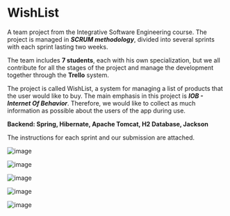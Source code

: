 # WishList
A team project from the Integrative Software Engineering course.
The project is managed in ***SCRUM methodology***, divided into several sprints with each sprint lasting two weeks.

The team includes **7 students**, each with his own specialization, but we all contribute for all the stages of the project and manage the development together through the **Trello** system.

The project is called WishList, a system for managing a list of products that the user would like to buy.
The main emphasis in this project is ***IOB - Internet Of Behavior***. Therefore, we would like to collect as much information as possible about the users of the app during use.

**Backend: Spring, Hibernate, Apache Tomcat, H2 Database, Jackson**

The instructions for each sprint and our submission are attached.

![image](https://user-images.githubusercontent.com/68230416/165538714-77187b73-ea47-4745-ad85-87e1214610c8.png)

![image](https://user-images.githubusercontent.com/68230416/165539056-32c7bec6-bfcb-429b-904d-a615db90c107.png)

![image](https://user-images.githubusercontent.com/68230416/165539102-3b4f7d19-8044-4aee-9fa7-0a87de6b09aa.png)

![image](https://user-images.githubusercontent.com/68230416/165539136-8451e4f3-1c98-4971-9cb3-360aea5df253.png)

![image](https://user-images.githubusercontent.com/68230416/165539164-6a0e248c-7dc1-4616-b21f-7f3b156e2200.png)
